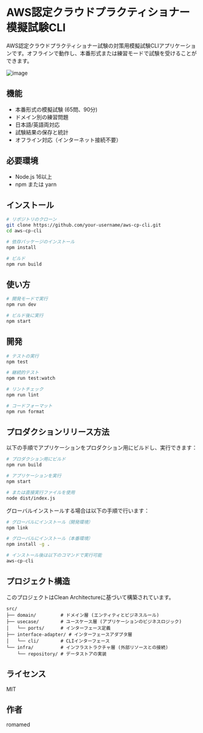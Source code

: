 # AWS認定クラウドプラクティショナー模擬試験CLI

AWS認定クラウドプラクティショナー試験の対策用模擬試験CLIアプリケーションです。オフラインで動作し、本番形式または練習モードで試験を受けることができます。

![image](https://github.com/user-attachments/assets/c9e1ff1b-27c5-43a9-a4f2-f3fa47207fa3)

## 機能

- 本番形式の模擬試験 (65問、90分)
- ドメイン別の練習問題
- 日本語/英語両対応
- 試験結果の保存と統計
- オフライン対応（インターネット接続不要）

## 必要環境

- Node.js 16以上
- npm または yarn

## インストール

```bash
# リポジトリのクローン
git clone https://github.com/your-username/aws-cp-cli.git
cd aws-cp-cli

# 依存パッケージのインストール
npm install

# ビルド
npm run build
```

## 使い方

```bash
# 開発モードで実行
npm run dev

# ビルド後に実行
npm start
```

## 開発

```bash
# テストの実行
npm test

# 継続的テスト
npm run test:watch

# リントチェック
npm run lint

# コードフォーマット
npm run format
```

## プロダクションリリース方法

以下の手順でアプリケーションをプロダクション用にビルドし、実行できます：

```bash
# プロダクション用にビルド
npm run build

# アプリケーションを実行
npm start

# または直接実行ファイルを使用
node dist/index.js
```

グローバルインストールする場合は以下の手順で行います：

```bash
# グローバルにインストール（開発環境）
npm link

# グローバルにインストール（本番環境）
npm install -g .

# インストール後は以下のコマンドで実行可能
aws-cp-cli
```

## プロジェクト構造

このプロジェクトはClean Architectureに基づいて構築されています。

```
src/
├── domain/         # ドメイン層 (エンティティとビジネスルール)
├── usecase/        # ユースケース層 (アプリケーションのビジネスロジック)
│   └── ports/      # インターフェース定義
├── interface-adapter/ # インターフェースアダプタ層
│   └── cli/        # CLIインターフェース
└── infra/          # インフラストラクチャ層 (外部リソースとの接続)
    └── repository/ # データストアの実装
```

## ライセンス

MIT

## 作者

romamed 
